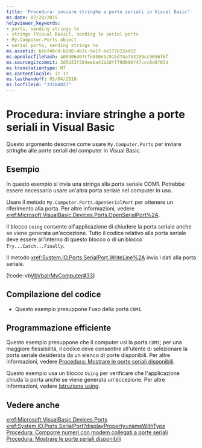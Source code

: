 ```yaml
---
title: 'Procedura: inviare stringhe a porte seriali in Visual Basic'
ms.date: 07/20/2015
helpviewer_keywords:
- ports, sending strings to
- strings [Visual Basic], sending to serial ports
- My.Computer.Ports object
- serial ports, sending strings to
ms.assetid: 6ebf46cd-b2d0-4b2c-9a1f-be177b22ad52
ms.openlocfilehash: a00306407cfe880ebc915d74a753109cc9696f6f
ms.sourcegitcommit: 3d5d33f384eeba41b2dff79d096f47ccc8d8f03d
ms.translationtype: HT
ms.contentlocale: it-IT
ms.lasthandoff: 05/04/2018
ms.locfileid: "33584027"
---
```

# <a name="how-to-send-strings-to-serial-ports-in-visual-basic"></a>Procedura: inviare stringhe a porte seriali in Visual Basic
Questo argomento descrive come usare `My.Computer.Ports` per inviare stringhe alle porte seriali del computer in Visual Basic.  
  
## <a name="example"></a>Esempio  
 In questo esempio si invia una stringa alla porta seriale COM1. Potrebbe essere necessario usare un'altra porta seriale nel computer in uso.  
  
 Usare il metodo `My.Computer.Ports.OpenSerialPort` per ottenere un riferimento alla porta. Per altre informazioni, vedere <xref:Microsoft.VisualBasic.Devices.Ports.OpenSerialPort%2A>.  
  
 Il blocco `Using` consente all'applicazione di chiudere la porta seriale anche se viene generata un'eccezione. Tutto il codice relativo alla porta seriale deve essere all'interno di questo blocco o di un blocco `Try...Catch...Finally`.  
  
 Il metodo <xref:System.IO.Ports.SerialPort.WriteLine%2A> invia i dati alla porta seriale.  
  
 [!code-vb[VbVbalrMyComputer#33](../../../../visual-basic/developing-apps/programming/computer-resources/codesnippet/VisualBasic/how-to-send-strings-to-serial-ports_1.vb)]  
  
## <a name="compiling-the-code"></a>Compilazione del codice  
  
-   Questo esempio presuppone l'uso della porta `COM1`.  
  
## <a name="robust-programming"></a>Programmazione efficiente  
 Questo esempio presuppone che il computer usi la porta `COM1`; per una maggiore flessibilità, il codice deve consentire all'utente di selezionare la porta seriale desiderata da un elenco di porte disponibili. Per altre informazioni, vedere [Procedura: Mostrare le porte seriali disponibili](../../../../visual-basic/developing-apps/programming/computer-resources/how-to-show-available-serial-ports.md).  
  
 Questo esempio usa un blocco `Using` per verificare che l'applicazione chiuda la porta anche se viene generata un'eccezione. Per altre informazioni, vedere [Istruzione using](../../../../visual-basic/language-reference/statements/using-statement.md).  
  
## <a name="see-also"></a>Vedere anche  
 <xref:Microsoft.VisualBasic.Devices.Ports>  
 <xref:System.IO.Ports.SerialPort?displayProperty=nameWithType>  
 [Procedura: Comporre numeri con modem collegati a porte seriali](../../../../visual-basic/developing-apps/programming/computer-resources/how-to-dial-modems-attached-to-serial-ports.md)  
 [Procedura: Mostrare le porte seriali disponibili](../../../../visual-basic/developing-apps/programming/computer-resources/how-to-show-available-serial-ports.md)
